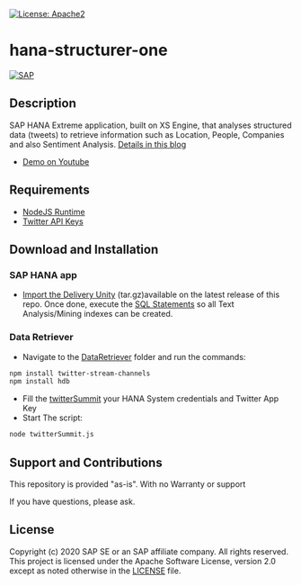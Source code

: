 [![License: Apache2](https://img.shields.io/badge/License-Apache2-green.svg)](https://opensource.org/licenses/Apache-2.0)
# hana-structurer-one
[![SAP](https://i.imgur.com/Dny1qdn.png)](https://cloudplatform.sap.com)

## Description
SAP HANA Extreme application, built on XS Engine,  that analyses structured data (tweets) to retrieve information such as Location, People, Companies and also Sentiment Analysis. [Details in this blog](https://blogs.sap.com/2015/07/03/sap-hana-real-time-sentiment-analysis-and-text-mining-app/)

 * [Demo on Youtube](https://www.youtube.com/watch?v=q6dCTP9AkbA)


## Requirements
* [NodeJS Runtime](https://nodejs.org/en/download/)
* [Twitter API Keys](https://apps.twitter.com/)

## Download and Installation

### SAP HANA app
* [Import the Delivery Unity](https://help.sap.com/viewer/52715f71adba4aaeb480d946c742d1f6/2.0.03/en-US/e6c0c1f7373f417894e1f73be9f0e2fd.html) (tar.gz)available on the latest release of this repo. Once done, execute the [SQL Statements](SQL/CreateIndexes.sql) so all Text Analysis/Mining indexes can be created.

### Data Retriever
* Navigate to the [DataRetriever](DataRetriever) folder and run the commands:
```sh
npm install twitter-stream-channels
npm install hdb
```
* Fill the [twitterSummit](DataRetriever/twitterSummit.js) your HANA System credentials and Twitter App Key
* Start The script: 
```sh
node twitterSummit.js
```

## Support and Contributions  
This repository is provided "as-is". With no Warranty or support

If you have questions, please ask.

## License
Copyright (c) 2020 SAP SE or an SAP affiliate company. All rights reserved. This project is licensed under the Apache Software License, version 2.0 except as noted otherwise in the [LICENSE](LICENSES/Apache-2.0.txt) file.
